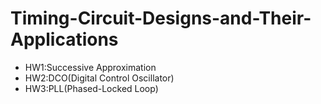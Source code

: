 # Timing-Circuit-Designs-and-Their-Applications
* HW1:Successive Approximation  
* HW2:DCO(Digital Control Oscillator)  
* HW3:PLL(Phased-Locked Loop)  
